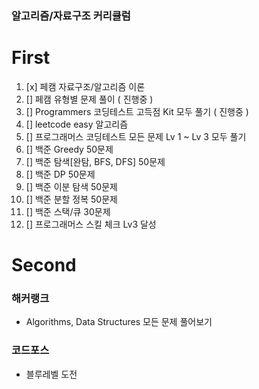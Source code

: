 ### 알고리즘/자료구조 커리큘럼

# First

1. [x] 페캠 자료구조/알고리즘 이론
2. [] 페캠 유형별 문제 풀이 ( 진행중 )
3. [] Programmers 코딩테스트 고득점 Kit 모두 풀기 ( 진행중 )
4. [] leetcode easy 알고리즘
5. [] 프로그래머스 코딩테스트 모든 문제 Lv 1 ~ Lv 3 모두 풀기
6. [] 백준 Greedy 50문제
7. [] 백준 탐색[완탐, BFS, DFS] 50문제
8. [] 백준 DP 50문제
9. [] 백준 이분 탐색 50문제
10. [] 백준 분할 정복 50문제
11. [] 백준 스택/큐 30문제
12. [] 프로그래머스 스킬 체크 Lv3 달성

# Second

### 해커랭크

- Algorithms, Data Structures 모든 문제 풀어보기

### 코드포스

- 블루레벨 도전
